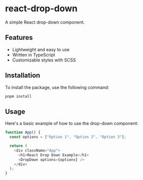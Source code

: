 # react-drop-down

A simple React drop-down component.

## Features

- Lightweight and easy to use
- Written in TypeScript
- Customizable styles with SCSS

## Installation

To install the package, use the following command:

```bash
pnpm install
```

## Usage

Here's a basic example of how to use the drop-down component:

```typescript
function App() {
  const options = ["Option 1", "Option 2", "Option 3"];

  return (
    <div className="App">
      <h1>React Drop Down Example</h1>
      <DropDown options={options} />
    </div>
  );
}
```
